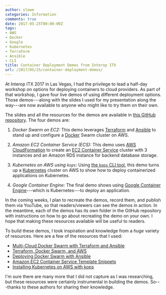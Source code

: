```yaml
---
author: slowe
categories: Information
comments: true
date: 2017-05-25T00:00:00Z
tags:
- AWS
- Docker
- Google
- Kubernetes
- Terraform
- Ansible
- CLI
title: Container Deployment Demos from Interop ITX
url: /2017/05/25/container-deployment-demos/
---
```


At Interop ITX 2017 in Las Vegas, I had the privilege to lead a half-day workshop on options for deploying containers to cloud providers. As part of that workshop, I gave four live demos of using different deployment options. Those demos---along with the slides I used for my presentation along the way---are now available to anyone who might like to try them on their own.<!--more-->

The slides and all the resources for the demos are available in [this GitHub repository][link-6]. The four demos are:

1. _Docker Swarm on EC2:_ This demo leverages [Terraform][link-7] and [Ansible][link-8] to stand up and configure a [Docker][link-9] Swarm cluster on AWS.

2. _Amazon EC2 Container Service (ECS):_ This demo uses [AWS CloudFormation][link-10] to create an [EC2 Container Service][link-11] cluster with 3 instances and an Amazon RDS instance for backend database storage.

3. _Kubernetes on AWS using `kops`_: Using [the `kops` CLI tool][link-12], this demo turns up a [Kubernetes][link-13] cluster on AWS to show how to deploy containerized applications on Kubernetes.

4. _Google Container Engine:_ The final demo shows using [Google Container Engine][link-14]---which is Kubernetes---to deploy an application.

In the coming weeks, I plan to recreate the demos, record them, and publish them via YouTube, so that readers/viewers can see the demos in action. In the meantime, each of the demos has its own folder in the GitHub repository with instructions on how to go about recreating the demo on your own. I hope that making these resources available will be useful to readers.

To build these demos, I took inspiration and knowledge from a _huge_ variety of resources. Here are a few of the resources that I used:

* [Multi-Cloud Docker Swarm with Terraform and Ansible][link-1]
* [Terraform, Docker Swarm, and AWS][link-2]
* [Deploying Docker Swarm with Ansible][link-3]
* [Amazon EC2 Container Service Template Snippets][link-4]
* [Installing Kubernetes on AWS with kops][link-5]

I'm sure there are many more that I did not capture as I was researching, but these resources were certainly instrumental in building the demos. So---thanks to these authors for sharing their knowledge.



[link-1]: https://rsmitty.github.io/Multi-Cloud-Swarm/
[link-2]: http://ngerakines.me/2016/11/20/terraform_docker_swarm_and_aws/
[link-3]: http://thisendout.com/2016/09/13/deploying-docker-swarm-with-ansible/
[link-4]: http://docs.aws.amazon.com/AWSCloudFormation/latest/UserGuide/quickref-ecs.html
[link-5]: http://kubernetes.io/docs/getting-started-guides/kops/
[link-6]: https://github.com/scottslowe/2017-itx-container-workshop
[link-7]: https://www.terraform.io/
[link-8]: https://www.ansible.com/
[link-9]: https://www.docker.com/
[link-10]: https://aws.amazon.com/cloudformation/
[link-11]: https://aws.amazon.com/ecs/
[link-12]: https://github.com/kubernetes/kops
[link-13]: https://kubernetes.io/
[link-14]: https://cloud.google.com/container-engine/
